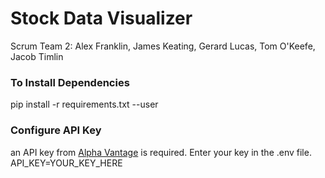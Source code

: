 # Stock Data Visualizer

Scrum Team 2: Alex Franklin, James Keating, Gerard Lucas, Tom O'Keefe, Jacob Timlin

### To Install Dependencies

pip install -r requirements.txt --user

### Configure API Key

an API key from [Alpha Vantage](https://www.alphavantage.co/) is required. Enter your key in the .env file. API_KEY=YOUR_KEY_HERE
